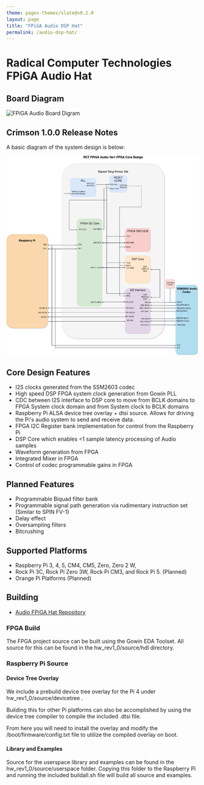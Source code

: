 ```yaml
---
theme: pages-themes/slate@v0.2.0
layout: page
title: "FPiGA Audio DSP Hat"
permalink: /audio-dsp-hat/
---
```


# Radical Computer Technologies FPiGA Audio Hat

## Board Diagram

<img src="https://raw.githubusercontent.com/Radical-Computer-Technologies/FPiGA/bb083059dd13a0a5810db5b0d8b1854712e34e84/images/audiodsphat/FPiGA_diagram.svg " alt="FPiGA Audio Board Digram" width="500" >



## Crimson 1.0.0 Release Notes

A basic diagram of the system design is below:

<img src="https://raw.githubusercontent.com/Radical-Computer-Technologies/FPiGA/refs/heads/main/images/audiodsphat/coredesign.png" alt="Core Design" width="600" >



## Core Design Features
* I2S clocks generated from the SSM2603 codec
* High speed DSP FPGA system clock generation from Gowin PLL
* CDC between I2S interface to DSP core to move from BCLK domains to FPGA System clock domain and from System clock to BCLK domains
* Raspberry Pi ALSA device tree overlay + dtsi source. Allows for driving the Pi's audio system to send and receive data.
* FPGA I2C Register bank implementation for control from the Raspberry Pi
* DSP Core which enables <1 sample latency processing of Audio samples
* Waveform generation from FPGA
* Integrated Mixer in FPGA
* Control of codec programmable gains in FPGA

## Planned Features
* Programmable Biquad filter bank
* Programmable signal path generation via rudimentary instruction set (Similar to SPIN FV-1)
* Delay effect
* Oversampling filters
* Bitcrushing

## Supported Platforms
* Raspberry Pi 3, 4, 5, CM4, CM5, Zero, Zero 2 W,
* Rock Pi 3C, Rock Pi Zero 3W, Rock Pi CM3, and Rock Pi 5. (Planned)
* Orange Pi Platforms (Planned)

## Building

* [Audio FPiGA Hat Repository](github.com/Radical-Computer-Technologies/FPiGA-Audio-Hat/tree/main)

### FPGA Build
The FPGA project source can be built using the Gowin EDA Toolset. All source for this can be found in the hw_rev1_0/source/hdl directory.

### Raspberry Pi Source

#### Device Tree Overlay
We include a prebuild device tree overlay for the Pi 4 under hw_rev1_0/source/devicetree . 

Building this for other Pi platforms can also be accomplished by using the device tree compiler to compile the included .dtsi file. 

From here you will need to install the overlay and modify the /boot/firmware/config.txt file to utilize the compiled overlay on boot.

#### Library and Examples
Source for the userspace library and examples can be found in the hw_rev1_0/source/userspace folder. Copying this folder to the Raspberry Pi and running the included 
buildall.sh file will build all source and examples.



